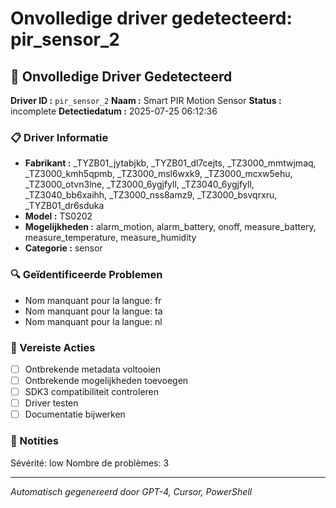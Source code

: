# Onvolledige driver gedetecteerd: pir_sensor_2

## 🚨 Onvolledige Driver Gedetecteerd

**Driver ID :** `pir_sensor_2`
**Naam :** Smart PIR Motion Sensor
**Status :** incomplete
**Detectiedatum :** 2025-07-25 06:12:36

### 📋 Driver Informatie
- **Fabrikant :** _TYZB01_jytabjkb, _TYZB01_dl7cejts, _TZ3000_mmtwjmaq, _TZ3000_kmh5qpmb, _TZ3000_msl6wxk9, _TZ3000_mcxw5ehu, _TZ3000_otvn3lne, _TZ3000_6ygjfyll, _TZ3040_6ygjfyll, _TZ3040_bb6xaihh, _TZ3000_nss8amz9, _TZ3000_bsvqrxru, _TYZB01_dr6sduka
- **Model :** TS0202
- **Mogelijkheden :** alarm_motion, alarm_battery, onoff, measure_battery, measure_temperature, measure_humidity
- **Categorie :** sensor

### 🔍 Geïdentificeerde Problemen
- Nom manquant pour la langue: fr
- Nom manquant pour la langue: ta
- Nom manquant pour la langue: nl

### 🎯 Vereiste Acties
- [ ] Ontbrekende metadata voltooien
- [ ] Ontbrekende mogelijkheden toevoegen
- [ ] SDK3 compatibiliteit controleren
- [ ] Driver testen
- [ ] Documentatie bijwerken

### 📝 Notities
Sévérité: low
Nombre de problèmes: 3

---
*Automatisch gegenereerd door GPT-4, Cursor, PowerShell*

